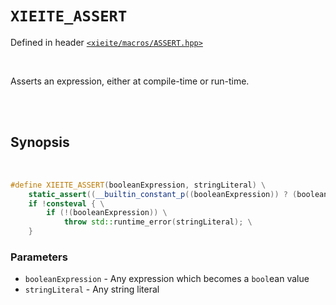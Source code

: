 # `XIEITE_ASSERT`
Defined in header [`<xieite/macros/ASSERT.hpp>`](../../include/xieite/macros/ASSERT.hpp)

<br/>

Asserts an expression, either at compile-time or run-time.

<br/><br/>

## Synopsis

<br/>

```cpp
#define XIEITE_ASSERT(booleanExpression, stringLiteral) \
	static_assert((__builtin_constant_p((booleanExpression)) ? (booleanExpression) : true), stringLiteral); \
	if !consteval { \
		if (!(booleanExpression)) \
			throw std::runtime_error(stringLiteral); \
	}
```
### Parameters
- `booleanExpression` - Any expression which becomes a `bool`ean value
- `stringLiteral` - Any string literal
